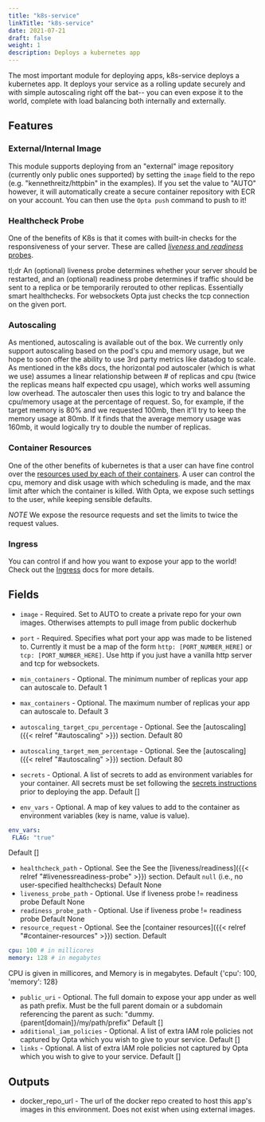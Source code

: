 ```yaml
---
title: "k8s-service"
linkTitle: "k8s-service"
date: 2021-07-21
draft: false
weight: 1
description: Deploys a kubernetes app
---
```


The most important module for deploying apps, k8s-service deploys a kubernetes app.
It deploys your service as a rolling update securely and with simple autoscaling right off the bat-- you
can even expose it to the world, complete with load balancing both internally and externally.

## Features

### External/Internal Image

This module supports deploying from an "external" image repository (currently only public ones supported)
by setting the `image` field to the repo (e.g. "kennethreitz/httpbin" in the examples). If you set the value to "AUTO" however,
it will automatically create a secure container repository with ECR on your account. You can then use the `Opta push`
command to push to it!

### Healthcheck Probe

One of the benefits of K8s is that it comes with built-in checks for the responsiveness of your server. These are called
[_liveness_ and _readiness_ probes](https://kubernetes.io/docs/tasks/configure-pod-container/configure-liveness-readiness-startup-probes/).

tl;dr An (optional) liveness probe determines whether your server should be restarted, and an (optional) readiness probe determines if traffic should
be sent to a replica or be temporarily rerouted to other replicas. Essentially smart healthchecks. For websockets Opta
just checks the tcp connection on the given port.

### Autoscaling

As mentioned, autoscaling is available out of the box. We currently only support autoscaling
based on the pod's cpu and memory usage, but we hope to soon offer the ability to use 3rd party metrics like datadog
to scale. As mentioned in the k8s docs, the horizontal pod autoscaler (which is what we use) assumes a linear relationship between # of replicas
and cpu (twice the replicas means half expected cpu usage), which works well assuming low overhead.
The autoscaler then uses this logic to try and balance the cpu/memory usage at the percentage of request. So, for example,
if the target memory is 80% and we requested 100mb, then it'll try to keep the memory usage at 80mb. If it finds that
the average memory usage was 160mb, it would logically try to double the number of replicas.

### Container Resources

One of the other benefits of kubernetes is that a user can have fine control over the [resources used by each of their containers](https://kubernetes.io/docs/concepts/configuration/manage-resources-containers/).
A user can control the cpu, memory and disk usage with which scheduling is made, and the max limit after which the container is killed.
With Opta, we expose such settings to the user, while keeping sensible defaults.

_NOTE_ We expose the resource requests and set the limits to twice the request values.

### Ingress

You can control if and how you want to expose your app to the world! Check out
the [Ingress](/miscellaneous/ingress) docs for more details.

## Fields

- `image` - Required. Set to AUTO to create a private repo for your own images. Otherwises attempts to pull image from public dockerhub
- `port` - Required. Specifies what port your app was made to be listened to. Currently it must be a map of the form
`http: [PORT_NUMBER_HERE]` or `tcp: [PORT_NUMBER_HERE]`. Use http if you just have a vanilla http server and tcp for
websockets.

- `min_containers` - Optional. The minimum number of replicas your app can autoscale to. Default 1
- `max_containers` - Optional. The maximum number of replicas your app can autoscale to. Default 3
- `autoscaling_target_cpu_percentage` - Optional. See the [autoscaling]({{< relref "#autoscaling" >}}) section. Default 80
- `autoscaling_target_mem_percentage` - Optional. See the [autoscaling]({{< relref "#autoscaling" >}}) section. Default 80
- `secrets` - Optional. A list of secrets to add as environment variables for your container. All secrets must be set following the [secrets instructions](/miscellaneous/secrets) prior to deploying the app. Default []
- `env_vars` - Optional. A map of key values to add to the container as environment variables (key is name, value is value).
```yaml
env_vars:
 FLAG: "true"
```
 Default []
- `healthcheck_path` - Optional. See the See the [liveness/readiness]({{< relref "#livenessreadiness-probe" >}}) section. Default `null` (i.e., no user-specified healthchecks) Default None
- `liveness_probe_path` - Optional. Use if liveness probe != readiness probe Default None
- `readiness_probe_path` - Optional. Use if liveness probe != readiness probe Default None
- `resource_request` - Optional. See the [container resources]({{< relref "#container-resources" >}}) section. Default
```yaml
cpu: 100 # in millicores
memory: 128 # in megabytes
```
CPU is given in millicores, and Memory is in megabytes.
 Default {'cpu': 100, 'memory': 128}
- `public_uri` - Optional. The full domain to expose your app under as well as path prefix. Must be the full parent domain or a subdomain referencing the parent as such: "dummy.{parent[domain]}/my/path/prefix"
 Default []
- `additional_iam_policies` - Optional. A list of extra IAM role policies not captured by Opta which you wish to give to your service. Default []
- `links` - Optional. A list of extra IAM role policies not captured by Opta which you wish to give to your service. Default []

## Outputs

- docker_repo_url - The url of the docker repo created to host this app's images in this environment. Does not exist when using external images.